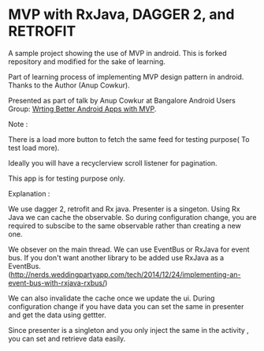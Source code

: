 # MVP with RxJava, DAGGER 2, and RETROFIT
A sample project showing the use of MVP in android. This is forked repository and modified for the sake of learning. 

Part of learning process of implementing MVP design pattern in android. Thanks to the Author (Anup Cowkur).

Presented as part of talk by Anup Cowkur at Bangalore Android Users Group: [Wrting Better Android Apps with MVP](http://slides.com/anupcowkur/writing-better-android-apps-with-mvp).

Note :

There is a load more button to fetch the same feed for testing purpose( To test load more). 

Ideally you will have a recyclerview scroll listener for pagination. 

This app is for testing purpose only.

Explanation :

We use dagger 2, retrofit and Rx java. Presenter is a singeton. Using Rx Java we can cache the observable. So during configuration change, you are required to subscibe to the same observable rather than creating a new one.

We obsever on the main thread. We can use EventBus or RxJava for event bus. If you don't want another library to be added use RxJava as a EventBus. (http://nerds.weddingpartyapp.com/tech/2014/12/24/implementing-an-event-bus-with-rxjava-rxbus/)

We can also invalidate the cache once we update the ui. During configuration change if you have data you can set the same in presenter and get the data using gettter.

Since presenter is a singleton and you only inject the same in the activity , you can set and retrieve data easily.